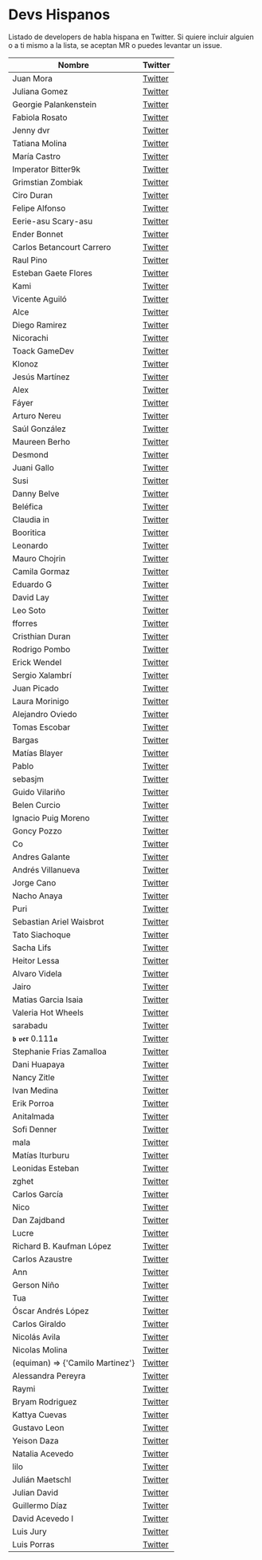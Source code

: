 # Devs Hispanos

Listado de developers de habla hispana en Twitter. Si quiere incluir alguien o a ti mismo a la lista, se aceptan MR o puedes levantar un issue.

| Nombre | Twitter |
| --- | --- |
| Juan Mora | [Twitter](https://twitter.com/raicerk) |
| Juliana Gomez | [Twitter](https://twitter.com/gmzjuliana) |
| Georgie Palankenstein | [Twitter](https://twitter.com/pctroll) |
| Fabiola Rosato | [Twitter](https://twitter.com/Rosato) |
| Jenny dvr | [Twitter](https://twitter.com/jennydvr1) |
| Tatiana Molina | [Twitter](https://twitter.com/tatymolys) |
| María Castro | [Twitter](https://twitter.com/BlackHarpy) |
| Imperator Bitter9k | [Twitter](https://twitter.com/Bitter9k) |
| Grimstian Zombiak | [Twitter](https://twitter.com/cchomiakm) |
| Ciro Duran | [Twitter](https://twitter.com/chiguire) |
| Felipe Alfonso | [Twitter](https://twitter.com/bitnenfer) |
| Eerie-asu Scary-asu | [Twitter](https://twitter.com/battlecoder) |
| Ender Bonnet | [Twitter](https://twitter.com/enBonnet) |
| Carlos Betancourt Carrero | [Twitter](https://twitter.com/betacar) |
| Raul Pino | [Twitter](https://twitter.com/p1nox) |
| Esteban Gaete Flores | [Twitter](https://twitter.com/TebiFestival) |
| Kami | [Twitter](https://twitter.com/kamihack) |
| Vicente Aguiló | [Twitter](https://twitter.com/vaguilov) |
| Alce | [Twitter](https://twitter.com/Alce_X) |
| Diego Ramirez | [Twitter](https://twitter.com/_plieguito_) |
| Nicorachi | [Twitter](https://twitter.com/New_Abstraction) |
| Toack GameDev | [Twitter](https://twitter.com/Toack) |
| Klonoz | [Twitter](https://twitter.com/Klonoz) |
| Jesús Martínez | [Twitter](https://twitter.com/data_smarts) |
| Alex | [Twitter](https://twitter.com/AlexDevBR) |
| Fáyer | [Twitter](https://twitter.com/fire_tony) |
| Arturo Nereu | [Twitter](https://twitter.com/arturonereu) |
| Saúl González | [Twitter](https://twitter.com/esaulgd) |
| Maureen Berho | [Twitter](https://twitter.com/MaureenBerho) |
| Desmond | [Twitter](https://twitter.com/DamianCatanzaro) |
| Juani Gallo | [Twitter](https://twitter.com/JuaniGallo) |
| Susi | [Twitter](https://twitter.com/PeroSincera) |
| Danny Belve | [Twitter](https://twitter.com/StepxAndxGo_) |
| Beléfica | [Twitter](https://twitter.com/iamdoomling) |
| Claudia in | [Twitter](https://twitter.com/koste4) |
| Booritica | [Twitter](https://twitter.com/buritica) |
| Leonardo | [Twitter](https://twitter.com/pankas87) |
| Mauro Chojrin | [Twitter](https://twitter.com/mchojrin) |
| Camila Gormaz | [Twitter](https://twitter.com/Burasto) |
| Eduardo G | [Twitter](https://twitter.com/carnby) |
| David Lay | [Twitter](https://twitter.com/davidlaym) |
| Leo Soto | [Twitter](https://twitter.com/leosoto) |
| fforres | [Twitter](https://twitter.com/fforres) |
| Cristhian Duran | [Twitter](https://twitter.com/DuranCristhian) |
| Rodrigo Pombo | [Twitter](https://twitter.com/pomber) |
| Erick Wendel | [Twitter](https://twitter.com/erickwendel_) |
| Sergio Xalambrí | [Twitter](https://twitter.com/sergiodxa) |
| Juan Picado | [Twitter](https://twitter.com/jotadeveloper) |
| Laura Morinigo | [Twitter](https://twitter.com/lala_morinigo) |
| Alejandro Oviedo | [Twitter](https://twitter.com/a0viedo) |
| Tomas Escobar | [Twitter](https://twitter.com/tomasescobar) |
| Bargas | [Twitter](https://twitter.com/matiasbargas) |
| Matías Blayer | [Twitter](https://twitter.com/M_Blayer) |
| Pablo | [Twitter](https://twitter.com/fernandezpablo) |
| sebasjm | [Twitter](https://twitter.com/sebasjm) |
| Guido Vilariño | [Twitter](https://twitter.com/gvilarino) |
| Belen Curcio | [Twitter](https://twitter.com/okbel) |
| Ignacio Puig Moreno | [Twitter](https://twitter.com/chonapuch) |
| Goncy Pozzo | [Twitter](https://twitter.com/goncy) |
| Co | [Twitter](https://twitter.com/co_constanza) |
| Andres Galante | [Twitter](https://twitter.com/andresgalante) |
| Andrés Villanueva | [Twitter](https://twitter.com/villanuevand) |
| Jorge Cano | [Twitter](https://twitter.com/jorgeucano) |
| Nacho Anaya | [Twitter](https://twitter.com/ianaya89) |
| Puri | [Twitter](https://twitter.com/puribey) |
| Sebastian Ariel Waisbrot | [Twitter](https://twitter.com/seppo0011) |
| Tato Siachoque | [Twitter](https://twitter.com/tatosiachoque) |
| Sacha Lifs | [Twitter](https://twitter.com/sachalifs) |
| Heitor Lessa | [Twitter](https://twitter.com/heitor_lessa) |
| Alvaro Videla | [Twitter](https://twitter.com/old_sound) |
| Jairo | [Twitter](https://twitter.com/tangzero) |
| Matias Garcia Isaia | [Twitter](https://twitter.com/mgarciaisaia) |
| Valeria Hot Wheels | [Twitter](https://twitter.com/Avaltenea) |
| sarabadu | [Twitter](https://twitter.com/sarabadu) |
| 𝖇 𝖛𝖊𝖗 0.111𝖆 | [Twitter](https://twitter.com/BernardoDelCast) |
| Stephanie Frias Zamalloa | [Twitter](https://twitter.com/_stephfz_) |
| Dani Huapaya | [Twitter](https://twitter.com/DaniHuapaya) |
| Nancy Zitle | [Twitter](https://twitter.com/ancizj) |
| Ivan Medina | [Twitter](https://twitter.com/ivandevp) |
| Erik Porroa | [Twitter](https://twitter.com/eporroa) |
| Anitalmada | [Twitter](https://twitter.com/anitalmada) |
| Sofi Denner | [Twitter](https://twitter.com/sofide_) |
| mala | [Twitter](https://twitter.com/_amelight) |
| Matías Iturburu | [Twitter](https://twitter.com/7u7uca) |
| Leonidas Esteban | [Twitter](https://twitter.com/LeonidasEsteban) |
| zghet | [Twitter](https://twitter.com/zghet) |
| Carlos García | [Twitter](https://twitter.com/carlosrossonero) |
| Nico | [Twitter](https://twitter.com/_nhsz) |
| Dan Zajdband | [Twitter](https://twitter.com/impronunciable) |
| Lucre | [Twitter](https://twitter.com/lu_mor23) |
| Richard B. Kaufman López | [Twitter](https://twitter.com/sparragus) |
| Carlos Azaustre | [Twitter](https://twitter.com/carlosazaustre) |
| Ann | [Twitter](https://twitter.com/anncode) |
| Gerson Niño | [Twitter](https://twitter.com/07Gond) |
| Tua | [Twitter](https://twitter.com/eduartua) |
| Óscar Andrés López | [Twitter](https://twitter.com/oscar_lopez) |
| Carlos Giraldo | [Twitter](https://twitter.com/caliche_36) |
| Nicolás Avila | [Twitter](https://twitter.com/nicoavila_a) |
| Nicolas Molina | [Twitter](https://twitter.com/nicobytes) |
| (equiman) ⇒ {'Camilo Martinez'} | [Twitter](https://twitter.com/equiman) |
| Alessandra Pereyra | [Twitter](https://twitter.com/alessandramakes) |
| Raymi | [Twitter](https://twitter.com/ray_asm) |
| Bryam Rodriguez | [Twitter](https://twitter.com/bryamrr) |
| Kattya Cuevas | [Twitter](https://twitter.com/KattyaCuevas) |
| Gustavo Leon | [Twitter](https://twitter.com/hpneo) |
| Yeison Daza | [Twitter](https://twitter.com/yeion7) |
| Natalia Acevedo | [Twitter](https://twitter.com/NatAceved) |
| lilo | [Twitter](https://twitter.com/shadowcastre) |
| Julián Maetschl | [Twitter](https://twitter.com/maetschl) |
| Julian David | [Twitter](https://twitter.com/anlijudavid) |
| Guillermo Díaz | [Twitter](https://twitter.com/GuillermoDiaz) |
| David Acevedo I | [Twitter](https://twitter.com/DekoDev) |
| Luis Jury | [Twitter](https://twitter.com/lcjury) |
| Luis Porras | [Twitter](https://twitter.com/lporras16) |
